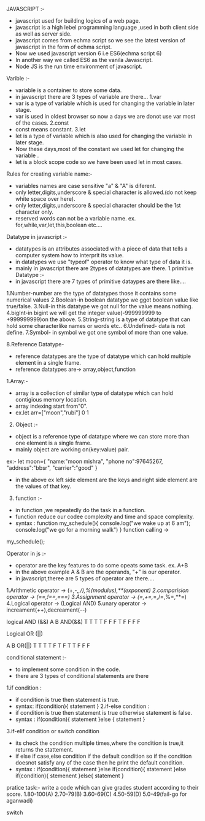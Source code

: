 JAVASCRIPT :-
- javascript used for building logics of a web page.
- javascript is a high lebel programming language ,used in both client side as well as server side.
- javascript comes from echma script so we see the latest version of javascript in the form of echma script.
- Now we used javascript version 6 i.e ES6(echma script 6)
- In another way we called ES6 as the vanila Javascript.
- Node JS is the run time environment of javascript.

Varible :-
- variable is a container to store some data.
- in javascript there are 3 types of variable are there...
1.var
- var is a type of variable which is used for changing the variable in later stage.
- var is used in oldest browser so now a days we are donot use var most of the cases.
2.const
- const means constant.
3.let
- let is a type of variable which is also used for changing  the variable in later stage.
- Now these days,most of the constant we used let for changing the variable .
- let is a block scope code so we have been used let in most cases.

Rules for creating variable name:-
- variables names are case sensitive "a" & "A" is diferent.
- only letter,digits,underscore & special character is allowed.(do not keep white space over here).
- only letter,digits,underscore & special character should be the 1st character only.
- reserved words can not be a variable name.
ex. for,while,var,let,this,boolean etc....

Datatype in javascript :-
- datatypes is an attributes associated with a piece of data that tells a computer system how to interprit its value.
- in datatypes we use "typeof" operator to know what type of data it is.
- mainly in javascript there are 2types of datatypes are there.
1.primitive Datatype :-
- in javascript there are 7 types of primitive dataypes are there like....

1.Number-number are the type of datatypes those it contains some numerical values
2.Boolean-in boolean datatype we ggot boolean value like true/false.
3.Null-in this datatype we got null for the value means nothing.
4.bigInt-in bigint we will get the integer value(-999999999 to +999999999)on the above.
5.String-string is a type of datatype that can hold some characterlike names or words etc..
6.Undefined- data is not define.
7.Symbol- in symbol we got one symbol of more than one value.

8.Reference Datatype-
- reference datatypes are the type of datatype which can hold multiple element in a single frame.
- reference datatypes are-> array,object,function

1.Array:- 
- array is a collection of similar type of datatype which can hold contigious memory location.
- array indexing start from"0".
- ex.let arr=["moon","rubi"]
                0      1

2. Object :-
- object is a reference type of datatype where we can store more than one element is a single frame.
- mainly object are working on(key:value) pair.

ex:-
let moon={
    "name:"moon mishra",
    "phone no":97645267,
    "address":"bbsr",
    "carrier":"good"
}
- in the above ex left side element are the keys and right side element are the values of that key.

3. function :-
- in function ,we repeatedly do the task in a function.
- function reduce our codee complexity and time and space complexity.
- syntax :
function my_schedule(){
    console.log("we wake up at 6 am");
    console.log("we go for a morning walk")
}
function calling ->

my_schedule();

Operator in js :-
- operator are the key features to do some opeats some task.
ex. A+B
- in the above example A & B are the operands, "+" is our operator.
- in javascript,theree are 5 types of operator are there....

1.Arithmetic operator -> (+,-,*,/),%(modulus),**(exponent)
2.comparision operator -> (==,!==,===)
3.Assignment operator -> (=,+=,*=,/=,%=,**=)
4.Logical operator -> (Logical AND)
5.unary operator -> increament(++),decreament(--)

logical AND (&&)
 A  B  AND(&&)
 T  T    T
 T  F    F
 F  T    F
 F  F    F

 Logical OR (||)

 A  B   OR(||)
 T  T    T
 T  F    T
 F  T    T
 F  F    F 



 conditional statement :-

 - to implement some condition in the code.
 - there are 3 types of conditional statements are there 

 1.if condition : 
 - if condition is true then statement is true.
 - syntax:
 if(condition){
    statement
 }
 2.if-else condition :
 - if condition is true then statement is true otherwise statement is false.
 - syntax :
 if(condition){
    statement
 }else {
    statement
 }

 3.if-elif condition or switch condition
 - its check the condition multiple times,where the condition is true,it returns the stattement.
 - if else if case,else condition if the default condition so if the condition doesnot satisfy any of the case then he print the default condition.
 - syntax :
 if(condition){
    statement
 }else if(condition){
    statement
 }else if(condition){
    stemenent
 }else{
    statement
 }

 pratice task:-
 write a code which can give grades student according to their score.
 1.80-100(A)
 2.70-79(B)
 3.60-69(C)
 4.50-59(D)
 5.0-49(fail-go for aganwadi)

 switch


 










